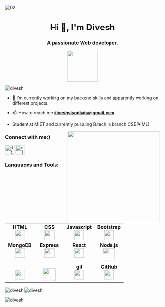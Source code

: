 ![02](https://images.unsplash.com/photo-1517694712202-14dd9538aa97?ixlib=rb-4.0.3&ixid=MnwxMjA3fDB8MHxwaG90by1wYWdlfHx8fGVufDB8fHx8&auto=format&fit=crop&w=1170&q=80)

<h1 align="center">Hi 👋, I'm Divesh</h1>
<h3 align="center">A passionate Web developer. </h3>
<div id="header" align="center">
  <img src="https://i.pinimg.com/originals/e7/26/c7/e726c74ac081eed50feee1433d12c998.gif" width="100"/>
</div>

<p align="left"> <img src="https://komarev.com/ghpvc/?username=Divesh-Suryavanshi&label=Profile%20views&color=0e75b6&style=flat" alt="divesh" /> </p>



- 🔭 I’m currently working on my backend skills and apparently working on different projects.

- 📫 How to reach me **diveshsisodiads@gmail.com**

- Student at MIET and currently pursuing B.tech in branch CSE(AIML)
<div id="header" >
  <img align="right" src="https://res.cloudinary.com/practicaldev/image/fetch/s--2bZIjPGC--/c_limit%2Cf_auto%2Cfl_progressive%2Cq_66%2Cw_880/https://dev-to-uploads.s3.amazonaws.com/i/d4tvukbt5mra37cvwklk.gif" width="300"/>
</div>
<h3 align="left">Connect with me:)</h3>
<p align="left">

<code><a href="https://www.linkedin.com/in/divesh-shishodiya/" target="blank"><img align="center" src="https://upload.wikimedia.org/wikipedia/commons/thumb/8/81/LinkedIn_icon.svg/2048px-LinkedIn_icon.svg.png" alt="divesh" height="30" width="30" /></a></code>
<code><a href="https://www.hackerrank.com/diveshsisodiads" target="blank"><img align="center" src="https://images.g2crowd.com/uploads/product/image/social_landscape/social_landscape_dc8855248a4baee3ab92e3b9bf5273af/hackerrank-for-developers.png" alt="divesh" height="30" width="30" /></a></code>
</p>

<h3 align="left">Languages and Tools:</h3>
<table width="320px">
  <tbody>
    <tr
    <tr valign="top">
      <td width="80px" align="center">
        <span><strong>HTML</strong></span><br>
        <a href="https://www.w3.org/html/" target="_blank" rel="noreferrer">
        <img height="32" src="https://cdn.jsdelivr.net/gh/devicons/devicon/icons/html5/html5-original.svg"></a>
      </td>
      <td width="80px" align="center">
        <span><strong>CSS</strong></span><br>
        <a href="https://www.w3schools.com/css/" target="_blank" rel="noreferrer">
        <img height="32px" src="https://cdn.jsdelivr.net/gh/devicons/devicon/icons/css3/css3-original.svg"></a>
      </td>
      <td width="80px" align="center">
        <span><strong>Javascript</strong></span><br>
        <a href="https://developer.mozilla.org/en-US/docs/Web/JavaScript" target="_blank" rel="noreferrer">
        <img height="32px" src="https://upload.wikimedia.org/wikipedia/commons/thumb/d/d4/Javascript-shield.svg/1200px-Javascript-shield.svg.png"></a>
      </td>
      <td width="80px" align="center">
        <span><strong>Bootstrap</strong></span><br>
         <a href="https://getbootstrap.com" target="_blank" rel="noreferrer">
        <img height="32" src="https://upload.wikimedia.org/wikipedia/commons/thumb/b/b2/Bootstrap_logo.svg/1280px-Bootstrap_logo.svg.png"></a>
      </td>
    </tr>
    <tr valign="top">
      <td width="80px" align="center">
        <span><strong>MongoDB</strong></span><br>
        <a href="https://www.mongodb.com/" target="_blank" rel="noreferrer">
        <img height="32px" src="https://cdn.jsdelivr.net/gh/devicons/devicon/icons/mongodb/mongodb-original-wordmark.svg"></a>
      </td>
      <td width="80px" align="center">
        <span><strong>Express</strong></span><br>
        <a href="https://expressjs.com/" target="_blank" rel="noreferrer">
        <img height="32px" src="https://cdn.jsdelivr.net/gh/devicons/devicon/icons/express/express-original-wordmark.svg"></a>
      </td>
      <td width="80px" align="center">
        <span><strong>React</strong></span><br>
          <a href="https://reactjs.org/" target="_blank" rel="noreferrer">
        <img height="32px" src="https://upload.wikimedia.org/wikipedia/commons/thumb/a/a7/React-icon.svg/2300px-React-icon.svg.png"></a>
      </td>
      <td width="80px" align="center">
        <span><strong>Node.js</strong></span><br>
        <a href="https://nodejs.org/en" target="_blank" rel="noreferrer">
        <img width="40px" src="https://cdn.jsdelivr.net/gh/devicons/devicon/icons/nodejs/nodejs-original-wordmark.svg"></a>
      </td>
    </tr>
    <tr>
      <td width="80px" align="center">
        <span><strong></strong></span><br>
        <a href="https://www.mysql.com/" target="_blank" rel="noreferrer">
        <img height="32px" src="https://upload.wikimedia.org/wikipedia/commons/thumb/0/0a/MySQL_textlogo.svg/2560px-MySQL_textlogo.svg.png"></a>
      </td>
      <td width="80px" align="center">
        <span><strong></strong></span><br>
        <a href="https://cplusplus.com/" target="_blank" rel="noreferrer">
          <img height="42px" src="https://cdn.jsdelivr.net/gh/devicons/devicon/icons/cplusplus/cplusplus-original.svg">
        </a>
      </td>
      <td width="80px" align="center">
        <span>
          <strong>
            git
          </strong>
        </span>
        <br>
        <a href="https://git-scm.com/" target="_blank" rel="noreferrer">
          <img height="32px" src="https://cdn.jsdelivr.net/gh/devicons/devicon/icons/git/git-plain.svg">
        </a>
      </td>
      <td width="80px" align="center">
        <span><strong>GitHub</strong></span><br>
        <a href="https://github.com/divesh" target="_blank" rel="noreferrer">
          <img height="32px" src="https://cdn.jsdelivr.net/gh/devicons/devicon/icons/github/github-original.svg">
        </a>
      </td>
    </tr>
  </tbody> 
</table>

<p><img align="left" src="https://github-readme-stats.vercel.app/api/top-langs?username=Divesh-Suryavanshi&show_icons=true&locale=en&layout=compact&show_icons=true&theme=radical" alt="divesh" /></p>

<p>&nbsp;<img align="left" src="https://github-readme-stats.vercel.app/api?username=Divesh-Suryavanshi&show_icons=true&locale=en&show_icons=true&theme=radical" alt="divesh" /></p>

<p><img align="center" src="https://github-readme-streak-stats.herokuapp.com/?user=Divesh-Suryavanshi&&show_icons=true&theme=radical" alt="divesh" /></p>
